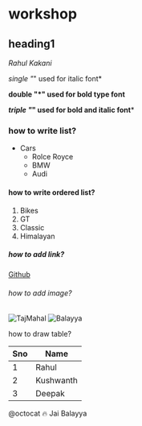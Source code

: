 # workshop
## heading1
*Rahul Kakani*

*single "*" used for italic font*

**double "*" used for bold type font**

***triple "*" used for bold and italic font***

### how to write list?
* Cars
  * Rolce Royce
  * BMW
  * Audi
#### how to write ordered list?

1. Bikes
  1. GT
  2. Classic
  3. Himalayan
  
##### how to add link?
[Github](https://www.google.com/search?channel=fs&client=ubuntu&q=github.com)

###### how to add image?
![TajMahal](https://images.unsplash.com/photo-1587135941948-670b381f08ce?ixlib=rb-1.2.1&ixid=MnwxMjA3fDB8MHxzZWFyY2h8M3x8dGFqJTIwbWFoYWx8ZW58MHx8MHx8&w=1000&q=80)
![Balayya](https://static.toiimg.com/photo/msid-69295717/69295717.jpg?96996)
  
how to draw table?

Sno|Name
----|----
1|Rahul
2|Kushwanth
3|Deepak

@octocat :fire: Jai Balayya
